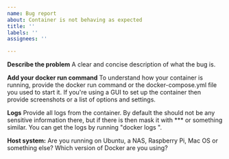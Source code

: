 ```yaml
---
name: Bug report
about: Container is not behaving as expected
title: ''
labels: ''
assignees: ''

---
```


<!-- 
Thanks for filing an issue! Before hitting the button, please answer these questions. It's helpful to search the existing GitHub issues first. It's likely that another user has already reported the issue you're facing, or it's a known issue that we're already aware of.
-->

**Describe the problem**
A clear and concise description of what the bug is.

**Add your docker run command**
To understand how your container is running, provide the docker run command or the docker-compose.yml file you used to start it. If you're using a GUI to set up the container then provide screenshots or a list of options and settings.

**Logs**
Provide all logs from the container. By default the should not be any sensitive information there, but if there is then mask it with *** or something similar.
You can get the logs by running "docker logs <container-name>".

**Host system:**
Are you running on Ubuntu, a NAS, Raspberry Pi, Mac OS or something else?
Which version of Docker are you using?

